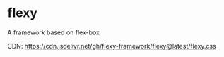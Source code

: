 # flexy
A framework based on flex-box

CDN: https://cdn.jsdelivr.net/gh/flexy-framework/flexy@latest/flexy.css
